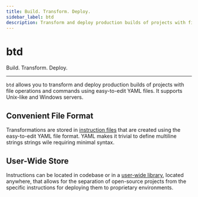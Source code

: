 ```yaml
---
title: Build. Transform. Deploy.
sidebar_label: btd
description: Transform and deploy production builds of projects with file operations and commands using easy to write YAML files.
---
```


# btd

<div style={{fontSize: '1.75rem'}}>Build. Transform. Deploy.</div>

---

`btd` allows you to transform and deploy production builds of projects with file operations and commands using easy-to-edit YAML files. It supports Unix-like and Windows servers.

## Convenient File Format

Transformations are stored in [instruction files](/file-format/) that are created using the easy-to-edit YAML file format. YAML makes it trivial to define multiline strings strings wile requiring minimal syntax.

## User-Wide Store

Instructions can be located in codebase or in a [user-wide library](/the-library/), located anywhere, that allows for the separation of open-source projects from the specific instructions for deploying them to proprietary environments.
